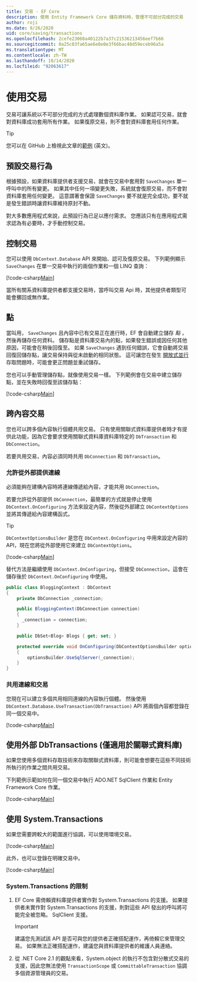 ```yaml
---
title: 交易 - EF Core
description: 使用 Entity Framework Core 儲存資料時，管理不可部分完成的交易
author: roji
ms.date: 9/26/2020
uid: core/saving/transactions
ms.openlocfilehash: 2cefe23068a40122b7a37c21536213456eef7b66
ms.sourcegitcommit: 0a25c03fa65ae6e0e0e3f66bac48d59eceb96a5a
ms.translationtype: MT
ms.contentlocale: zh-TW
ms.lasthandoff: 10/14/2020
ms.locfileid: "92063617"
---
```

# <a name="using-transactions"></a>使用交易

交易可讓系統以不可部分完成的方式處理數個資料庫作業。 如果認可交易，就會對資料庫成功套用所有作業。 如果復原交易，則不會對資料庫套用任何作業。

> [!TIP]
> 您可以在 GitHub 上檢視此文章的[範例](https://github.com/dotnet/EntityFramework.Docs/tree/master/samples/core/Saving/Transactions/) \(英文\)。

## <a name="default-transaction-behavior"></a>預設交易行為

根據預設，如果資料庫提供者支援交易，就會在交易中套用對 `SaveChanges` 單一呼叫中的所有變更。 如果其中任何一項變更失敗，系統就會復原交易，而不會對資料庫套用任何變更。 這意謂著會保證 `SaveChanges` 要不就是完全成功，要不就是發生錯誤時讓資料庫維持原封不動。

對大多數應用程式來說，此預設行為已足以應付需求。 您應該只有在應用程式需求認為有必要時，才手動控制交易。

## <a name="controlling-transactions"></a>控制交易

您可以使用 `DbContext.Database` API 來開始、認可及復原交易。 下列範例顯示 `SaveChanges` 在單一交易中執行的兩個作業和一個 LINQ 查詢：

[!code-csharp[Main](../../../samples/core/Saving/Transactions/ControllingTransaction.cs?name=Transaction&highlight=2,16-18)]

當所有關系資料庫提供者都支援交易時，當呼叫交易 Api 時，其他提供者類型可能會擲回或無作業。

## <a name="savepoints"></a>點

當叫用， `SaveChanges` 且內容中已有交易正在進行時，EF 會自動建立儲存 *點* ，然後再儲存任何資料。 儲存點是資料庫交易內的點，如果發生錯誤或因任何其他原因，可能會在稍後回復至。 如果 `SaveChanges` 遇到任何錯誤，它會自動將交易回復回儲存點，讓交易保持與從未啟動的相同狀態。 這可讓您在發生 [開放式並行](xref:core/saving/concurrency) 存取問題時，可能會更正問題並重試儲存。

您也可以手動管理儲存點，就像使用交易一樣。 下列範例會在交易中建立儲存點，並在失敗時回復至該儲存點：

[!code-csharp[Main](../../../samples/core/Saving/Transactions/ManagingSavepoints.cs?name=Savepoints&highlight=9,19-20)]

## <a name="cross-context-transaction"></a>跨內容交易

您也可以跨多個內容執行個體共用交易。 只有使用關聯式資料庫提供者時才有提供此功能，因為它會要求使用關聯式資料庫資料庫特定的 `DbTransaction` 和 `DbConnection`。

若要共用交易，內容必須同時共用 `DbConnection` 和 `DbTransaction`。

### <a name="allow-connection-to-be-externally-provided"></a>允許從外部提供連線

必須能夠在建構內容時將連線傳遞給內容，才能共用 `DbConnection`。

若要允許從外部提供 `DbConnection`，最簡單的方式就是停止使用 `DbContext.OnConfiguring` 方法來設定內容，然後從外部建立 `DbContextOptions` 並將其傳遞給內容建構函式。

> [!TIP]
> `DbContextOptionsBuilder` 是您在 `DbContext.OnConfiguring` 中用來設定內容的 API，現在您將從外部使用它來建立 `DbContextOptions`。

[!code-csharp[Main](../../../samples/core/Saving/Transactions/SharingTransaction.cs?name=Context&highlight=3,4,5)]

替代方法是繼續使用 `DbContext.OnConfiguring`，但接受 `DbConnection`，這會在儲存後於 `DbContext.OnConfiguring` 中使用。

```csharp
public class BloggingContext : DbContext
{
    private DbConnection _connection;

    public BloggingContext(DbConnection connection)
    {
      _connection = connection;
    }

    public DbSet<Blog> Blogs { get; set; }

    protected override void OnConfiguring(DbContextOptionsBuilder optionsBuilder)
    {
        optionsBuilder.UseSqlServer(_connection);
    }
}
```

### <a name="share-connection-and-transaction"></a>共用連線和交易

您現在可以建立多個共用相同連線的內容執行個體。 然後使用 `DbContext.Database.UseTransaction(DbTransaction)` API 將兩個內容都登錄在同一個交易中。

[!code-csharp[Main](../../../samples/core/Saving/Transactions/SharingTransaction.cs?name=Transaction&highlight=1-3,6,14,21-23)]

## <a name="using-external-dbtransactions-relational-databases-only"></a>使用外部 DbTransactions (僅適用於關聯式資料庫)

如果您使用多個資料存取技術來存取關聯式資料庫，則可能會想要在這些不同技術所執行的作業之間共用交易。

下列範例示範如何在同一個交易中執行 ADO.NET SqlClient 作業和 Entity Framework Core 作業。

[!code-csharp[Main](../../../samples/core/Saving/Transactions/ExternalDbTransaction.cs?name=Transaction&highlight=4,9,20,25-27)]

## <a name="using-systemtransactions"></a>使用 System.Transactions

如果您需要跨較大的範圍進行協調，可以使用環境交易。

[!code-csharp[Main](../../../samples/core/Saving/Transactions/AmbientTransaction.cs?name=Transaction&highlight=1,2,3,26-28)]

此外，也可以登錄在明確交易中。

[!code-csharp[Main](../../../samples/core/Saving/Transactions/CommitableTransaction.cs?name=Transaction&highlight=1-2,15,28-30)]

### <a name="limitations-of-systemtransactions"></a>System.Transactions 的限制

1. EF Core 需倚賴資料庫提供者實作對 System.Transactions 的支援。 如果提供者未實作對 System.Transactions 的支援，則對這些 API 發出的呼叫將可能完全被忽略。 SqlClient 支援。

   > [!IMPORTANT]
   > 建議您先測試該 API 是否可與您的提供者正確搭配運作，再倚賴它來管理交易。 如果無法正確搭配運作，建議您與資料庫提供者的維護人員連絡。

2. 從 .NET Core 2.1 的觀點來看，System.object 的執行不包含對分散式交易的支援，因此您無法使用 `TransactionScope` 或 `CommittableTransaction` 協調多個資源管理員的交易。
